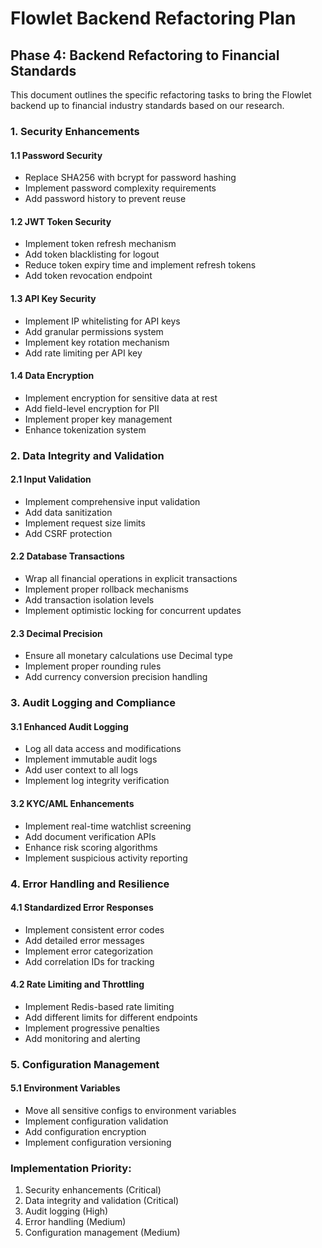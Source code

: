 # Flowlet Backend Refactoring Plan

## Phase 4: Backend Refactoring to Financial Standards

This document outlines the specific refactoring tasks to bring the Flowlet backend up to financial industry standards based on our research.

### 1. Security Enhancements

#### 1.1 Password Security
- Replace SHA256 with bcrypt for password hashing
- Implement password complexity requirements
- Add password history to prevent reuse

#### 1.2 JWT Token Security
- Implement token refresh mechanism
- Add token blacklisting for logout
- Reduce token expiry time and implement refresh tokens
- Add token revocation endpoint

#### 1.3 API Key Security
- Implement IP whitelisting for API keys
- Add granular permissions system
- Implement key rotation mechanism
- Add rate limiting per API key

#### 1.4 Data Encryption
- Implement encryption for sensitive data at rest
- Add field-level encryption for PII
- Implement proper key management
- Enhance tokenization system

### 2. Data Integrity and Validation

#### 2.1 Input Validation
- Implement comprehensive input validation
- Add data sanitization
- Implement request size limits
- Add CSRF protection

#### 2.2 Database Transactions
- Wrap all financial operations in explicit transactions
- Implement proper rollback mechanisms
- Add transaction isolation levels
- Implement optimistic locking for concurrent updates

#### 2.3 Decimal Precision
- Ensure all monetary calculations use Decimal type
- Implement proper rounding rules
- Add currency conversion precision handling

### 3. Audit Logging and Compliance

#### 3.1 Enhanced Audit Logging
- Log all data access and modifications
- Implement immutable audit logs
- Add user context to all logs
- Implement log integrity verification

#### 3.2 KYC/AML Enhancements
- Implement real-time watchlist screening
- Add document verification APIs
- Enhance risk scoring algorithms
- Implement suspicious activity reporting

### 4. Error Handling and Resilience

#### 4.1 Standardized Error Responses
- Implement consistent error codes
- Add detailed error messages
- Implement error categorization
- Add correlation IDs for tracking

#### 4.2 Rate Limiting and Throttling
- Implement Redis-based rate limiting
- Add different limits for different endpoints
- Implement progressive penalties
- Add monitoring and alerting

### 5. Configuration Management

#### 5.1 Environment Variables
- Move all sensitive configs to environment variables
- Implement configuration validation
- Add configuration encryption
- Implement configuration versioning

### Implementation Priority:
1. Security enhancements (Critical)
2. Data integrity and validation (Critical)
3. Audit logging (High)
4. Error handling (Medium)
5. Configuration management (Medium)

